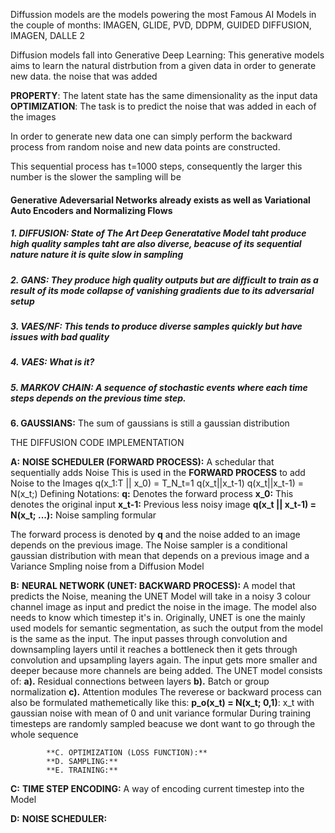 

Diffussion models are the models powering the most Famous AI Models in the couple of months: IMAGEN, GLIDE, PVD, DDPM, GUIDED DIFFUSION, IMAGEN, DALLE 2

Diffusion models fall into Generative Deep Learning:
This generative models aims to learn the natural distrbution from a given data in order to generate new data. the noise that was added

**PROPERTY**: The latent state has the same dimensionality as the input data
**OPTIMIZATION**: The task is to predict the noise that was added in each of the images 

In order to generate new data one can simply perform the backward process from random noise and new data points are constructed.

This sequential process has t=1000 steps, consequently the larger this number is the slower the sampling will be



#### Generative Adeversarial Networks already exists as well as Variational Auto Encoders and Normalizing Flows

##### 1. DIFFUSION: State of The Art Deep Generatative Model taht produce high quality samples taht are also diverse, beacuse of its sequential nature nature it is quite slow in sampling
##### 2. GANS: They produce high quality outputs but are difficult to train as a result of its mode collapse of vanishing gradients due to its adversarial setup
##### 3. VAES/NF: This tends to produce diverse samples quickly but have issues with bad quality 
##### 4. VAES: What is it?
##### 5. MARKOV CHAIN: A sequence of stochastic events where each time steps depends on the previous time step.
**6. GAUSSIANS:** The sum of gaussians is still a gaussian distribution 



THE DIFFUSION CODE IMPLEMENTATION

**A:** **NOISE SCHEDULER (FORWARD PROCESS):** A schedular that sequentially adds Noise
		This is used in the **FORWARD PROCESS** to add Noise to the Images
						q(x_1:T || x_0) = T_N_t=1  q(x_t||x_t-1)
						q(x_t||x_t-1) = N(x_t;)
		Defining Notations:
					**q:** Denotes the forward process
					**x_0:** This denotes the original input
				**x_t-1:** Previous less noisy image
			**q(x_t || x_t-1) = N(x_t; ...):** Noise sampling formular
		

						
The forward process is denoted by **q** and the noise added to an image depends on the previous image.
The Noise sampler is a conditional gaussian distribution with mean that depends on a previous image and a Variance
Smpling noise from a Diffusion Model

**B:** **NEURAL NETWORK (UNET: BACKWARD PROCESS):** 
A model that predicts the Noise, meaning the UNET Model will take in a noisy 3 colour channel image as input and predict the noise in the image. The model also needs to know which timestep it's in.
	Originally, UNET is one the mainly used models for semantic segmentation, as such the output from the model is the same as the input.
		The input passes through convolution and downsampling layers until it reaches a bottleneck then it gets through convolution and upsampling layers again.
		The input gets more smaller and deeper because more channels are being added.
		The UNET model consists of:
			**a).** Residual connections between layers
			**b).** Batch or group normalization
			**c).** Attention modules
	The reverese or backward process can also be formulated mathemetically like this:
			**p_o(x_t) = N(x_t; 0,1)**:  x_t with gaussian noise with mean of 0 and unit variance 
			formular
	During training timesteps are randomly sampled beacuse we dont want to go through the whole sequence

			**C. OPTIMIZATION (LOSS FUNCTION):** 
			**D. SAMPLING:**
			**E. TRAINING:**

**C:** **TIME STEP ENCODING:**  A way of encoding current timestep into the Model

	







**D:** **NOISE SCHEDULER:** 
